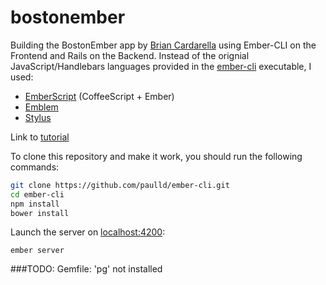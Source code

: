 bostonember
===========

Building the BostonEmber app by [Brian Cardarella](https://github.com/bcardarella) using Ember-CLI on the Frontend and Rails on the Backend.
Instead of the orignial JavaScript/Handlebars languages provided in the [ember-cli](https://github.com/stefanpenner/ember-cli) executable, I used:
* [EmberScript](http://emberscript.com/) (CoffeeScript + Ember)
* [Emblem](http://emblemjs.com/)
* [Stylus](http://learnboost.github.io/stylus/)

Link to [tutorial](http://reefpoints.dockyard.com/2014/05/07/building-an-ember-app-with-rails-part-1.html)

To clone this repository and make it work, you should run the following commands:
``` sh
git clone https://github.com/paulld/ember-cli.git
cd ember-cli
npm install
bower install
```
Launch the server on [localhost:4200](http://localhost:4200):
```
ember server
```
###TODO:
Gemfile: 'pg' not installed
